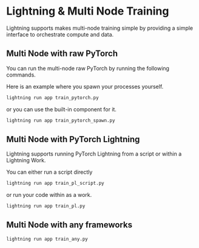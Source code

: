 # Lightning & Multi Node Training

Lightning supports makes multi-node training simple by providing a simple interface to orchestrate compute and data.

## Multi Node with raw PyTorch

You can run the multi-node raw PyTorch by running the following commands.

Here is an example where you spawn your processes yourself.

```bash
lightning run app train_pytorch.py
```

or you can use the built-in component for it.

```bash
lightning run app train_pytorch_spawn.py
```

## Multi Node with PyTorch Lightning

Lightning supports running PyTorch Lightning from a script or within a Lightning Work.

You can either run a script directly

```bash
lightning run app train_pl_script.py
```

or run your code within as a work.

```bash
lightning run app train_pl.py
```

## Multi Node with any frameworks

```bash
lightning run app train_any.py
```
